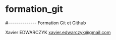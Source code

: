 # formation_git
#--------------
Formation Git et Github

Xavier EDWARCZYK
xavier.edwarczyk@gmail.com
